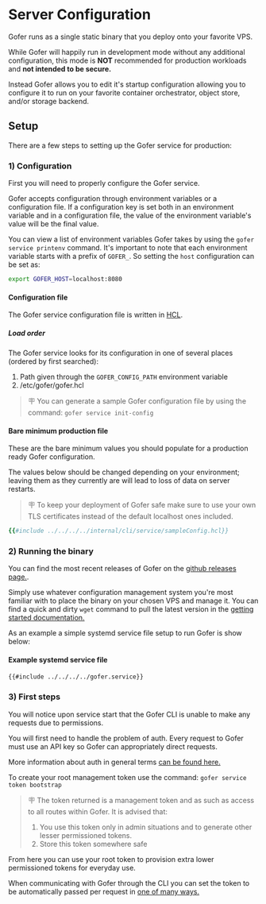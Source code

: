 # Server Configuration

Gofer runs as a single static binary that you deploy onto your favorite VPS.

While Gofer will happily run in development mode without any additional configuration, this mode is **NOT** recommended for production workloads and **not intended to be secure.**

Instead Gofer allows you to edit it's startup configuration allowing you to configure it to run on your favorite container orchestrator, object store, and/or storage backend.

## Setup

There are a few steps to setting up the Gofer service for production:

### 1) Configuration

First you will need to properly configure the Gofer service.

Gofer accepts configuration through environment variables or a configuration file. If a configuration key is set both in an environment variable and in a configuration file, the value of the environment variable's value will be the final value.

You can view a list of environment variables Gofer takes by using the `gofer service printenv` command. It's important to note that each environment variable starts with a prefix of `GOFER_`. So setting the `host` configuration can be set as:

```bash
export GOFER_HOST=localhost:8080
```

#### Configuration file

The Gofer service configuration file is written in [HCL](https://octopus.com/blog/introduction-to-hcl-and-hcl-tooling).

##### Load order

The Gofer service looks for its configuration in one of several places (ordered by first searched):

1. Path given through the `GOFER_CONFIG_PATH` environment variable
2. /etc/gofer/gofer.hcl

> 🪧 You can generate a sample Gofer configuration file by using the command: `gofer service init-config`

#### Bare minimum production file

These are the bare minimum values you should populate for a production ready Gofer configuration.

The values below should be changed depending on your environment; leaving them as they currently are will lead to loss of data on server restarts.

> 🪧 To keep your deployment of Gofer safe make sure to use your own TLS certificates instead of the default localhost ones included.

```ruby
{{#include ../../../../internal/cli/service/sampleConfig.hcl}}
```

### 2) Running the binary

You can find the most recent releases of Gofer on the [github releases page.](https://github.com/clintjedwards/gofer/releases).

Simply use whatever configuration management system you're most familiar with to place the binary on your chosen VPS and manage it. You can find a quick and dirty `wget` command to pull the latest version in the [getting started documentation.](../../guide/index.html)

As an example a simple systemd service file setup to run Gofer is show below:

#### Example systemd service file

```bash
{{#include ../../../../gofer.service}}
```

### 3) First steps

You will notice upon service start that the Gofer CLI is unable to make any requests due to permissions.

You will first need to handle the problem of auth. Every request to Gofer must use an API key so Gofer can appropriately direct requests.

More information about auth in general terms [can be found here.](../../cli/configuration.md)

To create your root management token use the command: `gofer service token bootstrap`

> 🪧 The token returned is a management token and as such as access to all routes within Gofer. It is advised that:
>
> 1. You use this token only in admin situations and to generate other lesser permissioned tokens.
> 2. Store this token somewhere safe

From here you can use your root token to provision extra lower permissioned tokens for everyday use.

When communicating with Gofer through the CLI you can set the token to be automatically passed per request in [one of many ways.](../../cli/configuration.md)
